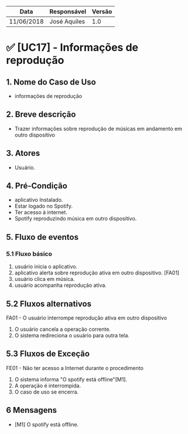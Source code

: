 Data | Responsável | Versão|
--------- | ------| --------|
11/06/2018 | José Aquiles |   1.0   |


# ✅ [UC17] - Informações de reprodução

## 1. Nome do Caso de Uso
- informações de reprodução

## 2.  Breve descrição
- Trazer informações sobre reprodução de músicas em andamento em outro dispositivo

## 3.  Atores
- Usuário.

## 4.  Pré-Condição
- aplicativo Instalado.
- Estar logado no Spotify.
- Ter acesso à internet.
- Spotify reproduzindo música em outro dispositivo. 

## 5.  Fluxo de eventos

### 5.1 Fluxo básico

1. usuário inicia o aplicativo.
2. aplicativo alerta sobre reprodução ativa em outro dispositivo. [FA01]
3. usuário clica em música.
4. usuário acompanha reprodução ativa. 

## 5.2 Fluxos alternativos

FA01 - O usuário interrompe reprodução ativa em outro dispositivo
1. O usuário cancela a operação corrente.
2. O sistema redireciona o usuário para outra tela.


## 5.3 Fluxos de Exceção
FE01 - Não ter acesso a Internet durante o procedimento
1. O sistema informa "O spotify está offline"[M1].
2. A operação é interrompida.
3. O caso de uso se encerra.

## 6 Mensagens
- [M1] O spotify está offline.